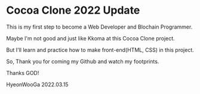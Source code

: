 # Cocoa Clone 2022 Update

This is my first step to become a Web Developer and Blochain Programmer.

Maybe I'm not good and just like Kkoma at this Cocoa Clone project.

But I'll learn and practice how to make front-end(HTML, CSS) in this project.

So, Thank you for coming my Github and watch my footprints.

Thanks GOD!

HyeonWooGa 2022.03.15
